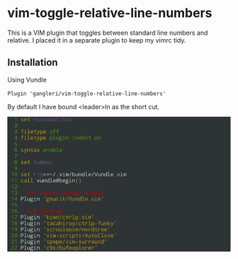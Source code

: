 # vim-toggle-relative-line-numbers

This is a VIM plugin that toggles between standard line numbers and relative. I
placed it in a separate plugin to keep my vimrc tidy.

## Installation
Using Vundle
```
Plugin 'gangleri/vim-toggle-relative-line-numbers'
```

By default I have bound &lt;leader&gt;ln as the short cut.

![](screen.gif)

